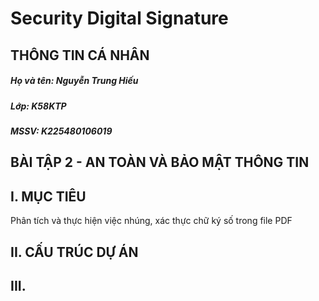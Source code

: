 # Security Digital Signature
## THÔNG TIN CÁ NHÂN
##### Họ và tên: Nguyễn Trung Hiếu
##### Lớp: K58KTP
##### MSSV: K225480106019
## BÀI TẬP 2 - AN TOÀN VÀ BẢO MẬT THÔNG TIN
## I. MỤC TIÊU
Phân tích và thực hiện việc nhúng, xác thực chữ ký số trong file PDF
## II. CẤU TRÚC DỰ ÁN

## III. 
